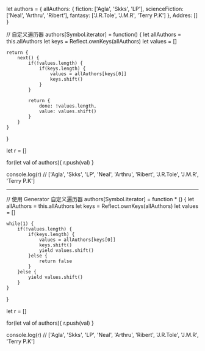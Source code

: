 let authors = {
  allAuthors: {
    fiction: ['Agla', 'Skks', 'LP'],
    scienceFiction: ['Neal', 'Arthru', 'Ribert'],
    fantasy: ['J.R.Tole', 'J.M.R', 'Terry P.K']
  },
  Addres: []
}

// 自定义遍历器
authors[Symbol.iterator] = function() {
    let allAuthors = this.allAuthors
    let keys = Reflect.ownKeys(allAuthors)
    let values = []
    
    return {
        next() {
            if(!values.length) {
                if(keys.length) {
                    values = allAuthors[keys[0]]
                    keys.shift()
                }
            }
        
            return {
                done: !values.length,
                value: values.shift()
            }
        }
    }
}

let r = []

for(let val of authors){
    r.push(val)
}

console.log(r)   // ['Agla', 'Skks', 'LP', 'Neal', 'Arthru', 'Ribert', 'J.R.Tole', 'J.M.R', 'Terry P.K']


--------------------------------------------------------------------------------------------------------------------

// 使用 Generator 自定义遍历器
authors[Symbol.iterator] = function * () {
    let allAuthors = this.allAuthors
    let keys = Reflect.ownKeys(allAuthors)
    let values = []
    
    while(1) {
        if(!values.length) {
            if(keys.length) {
                values = allAuthors[keys[0]]
                keys.shift()
                yield values.shift()
            }else {
                return false
            }
        }else {
            yield values.shift()
        }    
    }       
}

let r = []

for(let val of authors){
    r.push(val)
}

console.log(r)   // ['Agla', 'Skks', 'LP', 'Neal', 'Arthru', 'Ribert', 'J.R.Tole', 'J.M.R', 'Terry P.K']
